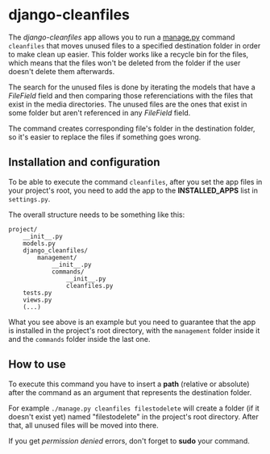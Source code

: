 # django-cleanfiles

The *django-cleanfiles* app allows you to run a [manage.py](https://docs.djangoproject.com/en/dev/howto/custom-management-commands/) command `cleanfiles` that moves unused files to a specified destination folder in order to make clean up easier. This folder works like a recycle bin for the files, which means that the files won't be deleted from the folder if the user doesn't delete them afterwards.

The search for the unused files is done by iterating the models that have a *FileField* field and then comparing those referenciations with the files that exist in the media directories. The unused files are the ones that exist in some folder but aren't referenced in any *FileField* field.

The command creates corresponding file's folder in the destination folder, so it's easier to replace the files if something goes wrong. 

## Installation and configuration

To be able to execute the command `cleanfiles`, after you set the app files in your project's root, you need to add the app to the **INSTALLED_APPS** list in `settings.py`.

The overall structure needs to be something like this:

    project/
        __init__.py
        models.py
        django_cleanfiles/
            management/
                __init__.py
                commands/
                    __init__.py
                    cleanfiles.py
        tests.py
        views.py
        (...)

What you see above is an example but you need to guarantee that the app is installed in the project's root directory, with the `management` folder inside it and the `commands` folder inside the last one.

## How to use

To execute this command you have to insert a **path** (relative or absolute) after the command as an argument that represents the destination folder.

For example `./manage.py cleanfiles filestodelete` will create a folder (if it doesn't exist yet) named "filestodelete" in the project's root directory. After that, all unused files will be moved into there.

If you get *permission denied* errors, don't forget to **sudo** your command.
